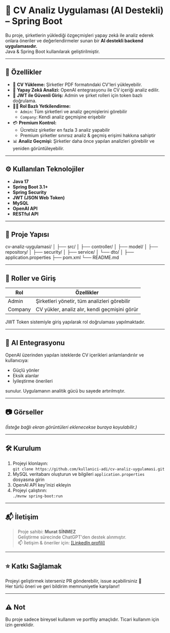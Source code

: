 # 🧠 CV Analiz Uygulaması (AI Destekli) – Spring Boot

Bu proje, şirketlerin yüklediği özgeçmişleri yapay zekâ ile analiz ederek onlara öneriler ve değerlendirmeler sunan bir **AI destekli backend uygulamasıdır.**  
Java & Spring Boot kullanılarak geliştirilmiştir.

---

## 🚀 Özellikler

- 🧾 **CV Yükleme:** Şirketler PDF formatındaki CV'leri yükleyebilir.  
- 🧠 **Yapay Zekâ Analizi:** OpenAI entegrasyonu ile CV içeriği analiz edilir.  
- 🔐 **JWT ile Güvenli Giriş:** Admin ve şirket rolleri için token bazlı doğrulama.  
- 🧑‍💼 **Rol Bazlı Yetkilendirme:**  
  - `Admin`: Tüm şirketleri ve analiz geçmişlerini görebilir  
  - `Company`: Kendi analiz geçmişine erişebilir  
- 💳 **Premium Kontrol:**  
  - Ücretsiz şirketler en fazla 3 analiz yapabilir  
  - Premium şirketler sınırsız analiz & geçmiş erişimi hakkına sahiptir  
- 📊 **Analiz Geçmişi:** Şirketler daha önce yapılan analizleri görebilir ve yeniden görüntüleyebilir.

---

## ⚙️ Kullanılan Teknolojiler

- **Java 17**  
- **Spring Boot 3.1+**  
- **Spring Security**  
- **JWT (JSON Web Token)**  
- **MySQL**  
- **OpenAI API**  
- **RESTful API**

---

## 📁 Proje Yapısı

cv-analiz-uygulamasi/
│
├── src/
│   ├── controller/
│   ├── model/
│   ├── repository/
│   ├── security/
│   ├── service/
│   └── dto/
│
├── application.properties
├── pom.xml
└── README.md

---

## 🔐 Roller ve Giriş

| Rol     | Özellikler                         |
|---------|------------------------------------|
| Admin   | Şirketleri yönetir, tüm analizleri görebilir |
| Company | CV yükler, analiz alır, kendi geçmişini görür |

JWT Token sistemiyle giriş yapılarak rol doğrulaması yapılmaktadır.

---

## 🧠 AI Entegrasyonu

OpenAI üzerinden yapılan isteklerde CV içerikleri anlamlandırılır ve kullanıcıya:

- Güçlü yönler
- Eksik alanlar
- İyileştirme önerileri

sunulur. Uygulamanın analitik gücü bu sayede artırılmıştır.

---

## 📷 Görseller

*(İsteğe bağlı ekran görüntüleri eklenecekse buraya koyulabilir.)*

---

## 🛠 Kurulum

1. Projeyi klonlayın:  
   `git clone https://github.com/kullanici-adi/cv-analiz-uygulamasi.git`
2. MySQL veritabanı oluşturun ve bilgileri `application.properties` dosyasına girin  
3. OpenAI API key'inizi ekleyin  
4. Projeyi çalıştırın:  
   `./mvnw spring-boot:run`

---

## 📬 İletişim

> Proje sahibi: **Murat SİNMEZ**  
> Geliştirme sürecinde ChatGPT'den destek alınmıştır.  
> 📫 İletişim & öneriler için: [[LinkedIn profili]](https://www.linkedin.com/in/murat-sinmez-980185225/)

---

## ⭐ Katkı Sağlamak

Projeyi geliştirmek isterseniz PR gönderebilir, issue açabilirsiniz 🙏  
Her türlü öneri ve geri bildirim memnuniyetle karşılanır!

---

## ⚠️ Not

Bu proje sadece bireysel kullanım ve portföy amaçlıdır. Ticari kullanım için izin gereklidir.

